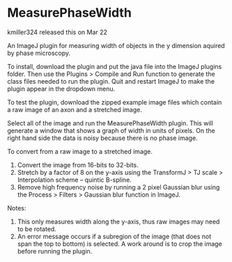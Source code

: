 # MeasurePhaseWidth
kmiller324 released this on Mar 22

An ImageJ plugin for measuring width of objects in the y dimension aquired by phase microscopy.

To install, download the plugin and put the java file into the ImageJ plugins folder. 
Then use the Plugins > Compile and Run function to generate the class files needed to run the plugin. 
Quit and restart ImageJ to make the plugin appear in the dropdown menu.

To test the plugin, download the zipped example image files which contain a raw image of an axon and a stretched image.

Select all of the image and run the MeasurePhaseWidth plugin. This will generate a window that shows a graph of width 
in units of pixels. On the right hand side the data is noisy because there is no phase image.

To convert from a raw image to a stretched image.
1. Convert the image from 16-bits to 32-bits.
2. Stretch by a factor of 8 on the y-axis using the TransformJ > TJ scale > Interpolation scheme – quintic B-spline.
3. Remove high frequency noise by running a 2 pixel Gaussian blur using the Process > Filters > Gaussian blur function in ImageJ.

Notes:
1. This only measures width along the y-axis, thus raw images may need to be rotated. 
2. An error message occurs if a subregion of the image (that does not span the top to bottom) is selected. 
   A work around is to crop the image before running the plugin.
